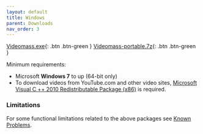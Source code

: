 ```yaml
---
layout: default
title: Windows
parent: Downloads
nav_order: 3
---
```

  
[Videomass.exe](https://github.com/jeanslack/Videomass/releases/download/v.3.4.3/Videomass-v3.4.3-x86_64-Setup.exe){: .btn .btn-green } 
[Videomass-portable.7z](https://github.com/jeanslack/Videomass/releases/download/v.3.4.3/Videomass-v3.4.3-x86_64-portable.7z){: .btn .btn-green }     

Minimum requirements:
- Microsoft **Windows 7** to up (64-bit only)
- To download videos from YouTube.com and other video sites, [Microsoft Visual C ++ 2010 Redistributable Package (x86)](https://www.microsoft.com/en-US/download/details.aspx?id=5555) 
is required.

### Limitations 
For some functional limitations related to the above packages see 
[Known Problems](https://jeanslack.github.io/Videomass/Known%20Problems/). 
